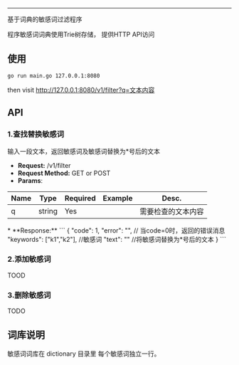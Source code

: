 ---
基于词典的敏感词过滤程序

程序敏感词词典使用Trie树存储， 提供HTTP API访问

## 使用

```
go run main.go 127.0.0.1:8080
```

then visit http://127.0.0.1:8080/v1/filter?q=文本内容

## API

### 1.查找替换敏感词
输入一段文本，返回敏感词及敏感词替换为*号后的文本

* **Request:**  /v1/filter 
* **Request Method:** GET or POST 
* **Params**:
<table>
	<thead>
		<tr>
			<th>Name</th>
			<th>Type</th>
			<th>Required</th>
			<th>Example</th>
			<th>Desc.</th>
		</tr>
	</thead>
	<tbody>
		<tr>
			<td> q </td>
			<td> string </td>
			<td> Yes </td>
			<td> </td>
			<td> 需要检查的文本内容 </td>
		</tr>
	</tbody>
</table>
*  **Response:**
```
{
  "code": 1,
  "error": "", // 当code=0时，返回的错误消息
  "keywords": ["k1","k2"], //敏感词
  "text": "" //将敏感词替换为*号后的文本
}
```

### 2.添加敏感词
TOOD

### 3.删除敏感词
TODO

## 词库说明
敏感词词库在 dictionary 目录里
每个敏感词独立一行。
